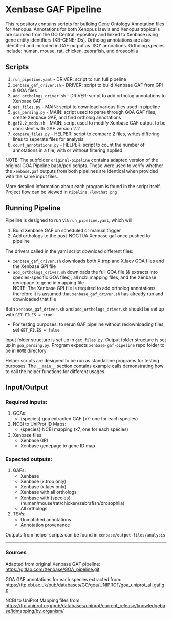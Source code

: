 # Xenbase GAF Pipeline
This repository contains scripts for building Gene Ontology Annotation files for Xenopus. Annotations for both Xenopus laevis and Xenopus tropicalis are sourced from the GO Central repository and linked to Xenbase using gene entity identifiers (XB-GENE-IDs). Ortholog annotations are also identified and included in GAF output as 'ISO' annoations. Ortholog species include: human, mouse, rat, chicken, zebrafish, and drosophila

## Scripts
1. `run_pipeline.yaml`        - DRIVER: script to run full pipeline
2. `xenbase_gaf_driver.sh`    - DRIVER: script to build Xenbase GAF from GPI & GOA files
3. `add_orthologs_driver.sh`  - DRIVER: script to add ortholog annotations to Xenbase GAF
4. `get_files.py`             - MAIN: script to download various files used in pipeline
5. `goa_parsing.py`           - MAIN: script used to parse through GOA GAF files, create Xenbase GAF, and find ortholog annotations
6. `gaf2.2_mods.sh`           - MAIN: script used to modify Xenbase GAF output to be consistent with GAF version 2.2
7. `compare_files.py`         - HELPER: script to compare 2 files, writes differing lines to seperate files for analysis
8. `count_annotations.py`     - HELPER: script to count the number of annotations in a file, with or without filtering applied

NOTE: The subfolder `original-pipeline` contains adapted version of the original GOA Pipeline bash/perl scripts. These were used to verify whether the `xenbase.gaf` outputs from both pipelines are identical when provided with the same input files.  

More detailed information about each program is found in the script itself. Project flow can be viewed in `Pipeline Flowchat.png`

## Running Pipeline
Pipeline is designed to run via `run_pipeline.yaml`, which will:  
1. Build Xenbase GAF on scheduled or manual trigger
2. Add orthologs to the post-NOCTUA Xenbase gaf once pushed to pipeline

The drivers called in the yaml script download different files:
- `xenbase_gaf_driver.sh` downloads both X.trop and X.laev GOA files and the Xenbase GPI file
- `add_orthologs_driver.sh` downloads the full GOA file (& extracts into species-specific GOA files), all ncbi mapping files, and the Xenbase genepage to gene id mapping file  
NOTE: The Xenbase GPI file is required to add ortholog annotations, therefore it is assumed that `xenbase_gaf_driver.sh` has already run and downloaded that file

Both `xenbase_gaf_driver.sh` and `add_orthologs_driver.sh` should be set up with `GET_FILES = true`
- For testing purposes: to rerun GAF pipeline without redownloading files, set `GET_FILES = false ` 

Input folder structure is set up in `get_files.py`. Output folder structure is set up in `goa_parsing.py`. Program expects `xenbase-gaf-pipeline` repo folder to be in `HOME` directory  

Helper scripts are designed to be run as standalone programs for testing purposes. The `__main__` section contains example calls demonstrating how to call the helper functions for different usages.

## Input/Output

### Required inputs:
1. GOAs:
    - {species} goa extracted GAF (x7; one for each species)
2. NCBI to UniProt ID Maps:
    - {species} NCBI mapping (x7, one for each species)
3. Xenbase files:
    - Xenbase GPI
    - Xenbase genepage to gene ID map

### Expected outputs:
1. GAFs:
    - Xenbase
    - Xenbase (x.trop only)
    - Xenbase (x.laev only)
    - Xenbase with all orthologs
    - Xenbase with {species} (human/mouse/rat/chicken/zebrafish/drosophila)
    - All orthologs
2. TSVs:
    - Unmatched annotations
    - Annotation provenance

Outputs from helper scripts can be found in `xenbase/output-files/analysis`

---
### Sources

Adapted from original Xenbase GAF pipeline:
https://gitlab.com/Xenbase/GOA_pipeline.git

GOA GAF annotations for each species extracted from:
https://ftp.ebi.ac.uk/pub/databases/GO/goa/UNIPROT/goa_uniprot_all.gaf.gz

NCBI to UniProt Mapping files from:
https://ftp.uniprot.org/pub/databases/uniprot/current_release/knowledgebase/idmapping/by_organism/
